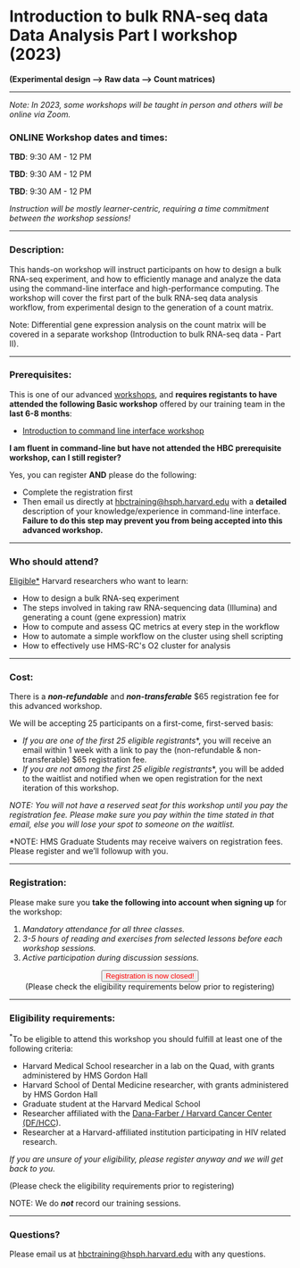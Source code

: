 # Introduction to bulk RNA-seq data Data Analysis Part I workshop (2023) 
**(Experimental design --> Raw data --> Count matrices)**

---

*Note: In 2023, some workshops will be taught in person and others will be online via Zoom.*


### **ONLINE Workshop dates and times:**

**TBD**: 9:30 AM - 12 PM

**TBD**: 9:30 AM - 12 PM

**TBD**: 9:30 AM - 12 PM


_Instruction will be mostly learner-centric, requiring a time commitment between the workshop sessions!_

---

### **Description:**
This hands-on workshop will instruct participants on how to design a bulk RNA-seq experiment, and how to efficiently manage and analyze the data using the command-line interface and high-performance computing. The workshop will cover the first part of the bulk RNA-seq data analysis workflow, from experimental design to the generation of a count matrix. 

Note: Differential gene expression analysis on the count matrix will be covered in a separate workshop (Introduction to bulk RNA-seq data - Part II).

---

### **Prerequisites:**

This is one of our advanced [workshops](https://hbctraining.github.io/main/training_spring2019.html#advanced-topics-analysis-of-high-throughput-sequencing-ngs-data), and **requires registants to have attended the following Basic workshop** offered by our training team in the **last 6-8 months**:  

- [Introduction to command line interface workshop](https://hbctraining.github.io/main/registrations/AllFunders_Intro_to_Shell)

**I am fluent in command-line but have not attended the HBC prerequisite workshop, can I still register?**

Yes, you can register **AND** please do the following:

- Complete the registration first
- Then email us directly at hbctraining@hsph.harvard.edu with a **detailed** description of your knowledge/experience in command-line interface. **Failure to do this step may prevent you from being accepted into this advanced workshop.**

---

### **Who should attend?**

[Eligible*](#eligibility-requirements) Harvard researchers who want to learn: 

- How to design a bulk RNA-seq experiment
- The steps involved in taking raw RNA-sequencing data (Illumina) and generating a count (gene expression) matrix
- How to compute and assess QC metrics at every step in the workflow
- How to automate a simple workflow on the cluster using shell scripting
- How to effectively use HMS-RC's O2 cluster for analysis 

---

### **Cost:**

There is a ***non-refundable*** and ***non-transferable*** $65 registration fee for this advanced workshop.

We will be accepting 25 participants on a first-come, first-served basis:

- **If you are one of the first 25 eligible* registrants**, you will receive an email within 1 week with a link to pay the (non-refundable & non-transferable) $65 registration fee. 
- **If you are not among the first 25 eligible* registrants**, you will be added to the waitlist and notified when we open registration for the next iteration of this workshop.

*NOTE: You will not have a reserved seat for this workshop until you pay the registration fee. Please make sure you pay within the time stated in that email, else you will lose your spot to someone on the waitlist.*

*NOTE: HMS Graduate Students may receive waivers on registration fees. Please register and we’ll followup with you.

---

### **Registration:**

Please make sure you **take the following into account when signing up** for the workshop:

1. _Mandatory attendance for all three classes._
2. _3-5 hours of reading and exercises from selected lessons before each workshop sessions._
3. _Active participation during discussion sessions._

<div style="text-align:center">
	 <a><button name="button" style = "color: red" >Registration is now closed!</button></a>
</div>

<div style="text-align:center">
	 (Please check the eligibility requirements below prior to registering)
</div>
 
---

### **Eligibility requirements:**

<sup>*</sup>To be eligible to attend this workshop you should fulfill at least one of the following criteria:

- Harvard Medical School researcher in a lab on the Quad, with grants administered by HMS Gordon Hall
- Harvard School of Dental Medicine researcher, with grants administered by HMS Gordon Hall
- Graduate student at the Harvard Medical School
- Researcher affiliated with the [Dana-Farber / Harvard Cancer Center (DF/HCC](https://www.dfhcc.harvard.edu)).
- Researcher at a Harvard-affiliated institution participating in HIV related research.

*If you are unsure of your eligibility, please register anyway and we will get back to you.*

(Please check the eligibility requirements prior to registering)

NOTE: We do ***not*** record our training sessions. 

---

### **Questions?**

Please email us at hbctraining@hsph.harvard.edu with any questions.
